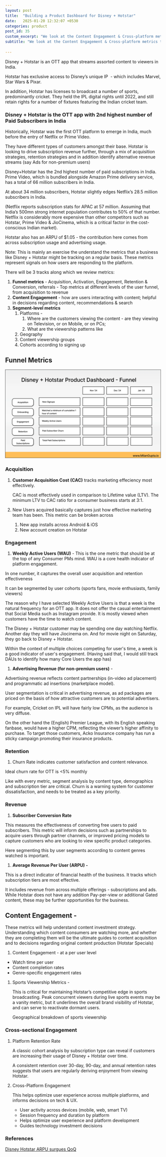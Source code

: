```yaml
---
layout: post
title:  "Building a Product Dashboard for Disney + Hotstar"
date:   2025-01-20 12:32:07 +0530
categories: product
post_id: 35
custom_excerpt: "We look at the Content Engagement & Cross-platform metrics that Disney+Hotstar team must obsess about"
subtitle: "We look at the Content Engagement & Cross-platform metrics that Disney+Hotstar team must obsess about"

---
```


Disney + Hotstar is an OTT app that streams assorted content to viewers in India.

Hotstar has exclusive access to Disney’s unique IP  - which includes Marvel, Star Wars & Pixar.

In addition, Hotstar has licenses to broadcast a number of sports, predominantly cricket. They held the IPL digital rights until 2022, and still retain rights for a number of fixtures featuring the Indian cricket team.

### Disney + Hotstar is the OTT app with 2nd highest number of Paid Subscribers in India

Historically, Hotstar was the first OTT platform to emerge in India, much before the entry of Netflix or Prime Video.

They have different types of customers amongst their base. Hotstar is looking to drive subscription revenue further, through a mix of acquisition strategies, retention strategies and in addition identify alternative revenue streams (say Ads for non-premium users)

Disney+Hotstar has the 2nd highest number of paid subscriptions in India. Prime Video, which is bundled alongside Amazon Prime delivery service, has a total of 66 million subscribers in India.

At about 34 million subscribers, Hotstar slightly edges Netflix’s 28.5 million subscribers in India.

(Netflix reports subscription stats for APAC at 57 million. Assuming that India’s 500mn strong internet population contributes to 50% of that number. Netflix is considerably more expensive than other competitors such as Hotstar, Prime Video & JioCinema, which is a critical factor in the cost-conscious Indian market).

Hotstar also has an ARPU of $1.05 - the contribution here comes from across subscription usage and advertising usage.

Note: This is mainly an exercise the understand the metrics that a business like Disney + Hotstar might be tracking on a regular basis. These metrics represent signals on how users are responding to the platform.

There will be 3 tracks along which we review metrics:

1. **Funnel metrics** - Acquisition, Activation, Engagement, Retention & Conversion, referrals - Top metrics at different levels of the user funnel, from acquisition to revenue
2. **Content Engagement** - how are users interacting with content; helpful in decisions regarding content, recommendations & search
3. **Segment-level metrics**
    1. Platforms -
        1. Where are the customers viewing the content - are they viewing on Television, or on Mobile, or on PCs;
        2. What are the viewership patterns like
    2. Geography
    3. Content viewership groups
    4. Cohorts according to signing up

## Funnel Metrics

![Acquisition-Onboarding-Engagement-Retention-Monetization User Journey Metrics to track at Disney+Hotstar](/assets/images/2025/01/disney-hotstar-dashboard/Disney-Hotstar-acquisition-dashboard.webp)

### Acquisition

1. **Customer Acquisition Cost (CAC)** tracks marketing effeciency most effectively. 
    
    CAC is most effectively used in comparison to Lifetime value (LTV). The minimum LTV to CAC ratio for a consumer business starts at 3:1.
    
2. New Users acquired basically captures just how effective marketing team has been. This metric can be broken across 
    1. New app installs across Android & iOS
    2. New account creation on Hotstar

### Engagement

1. **Weekly Active Users (WAU)** - This is the one metric that should be at the top of any Consumer PMs mind. WAU is a core health indicator of platform engagement.

In one number, it captures the overall user acquisition and retention effectiveness

It can be segmented by user cohorts (sports fans, movie enthusiasts, family viewers)

The reason why I have selected Weekly Active Users is that a week is the natural frequency for an OTT app. It does not offer the casual entertainment that Social Media such as Instagram provide. It is mostly viewed when customers have the time to watch content.

The Disney + Hotstar customer may be spending one day watching Netflix. Another day they will have Jiocinema on. And for movie night on Saturday, they go back to Disney + Hotstar.

Within the context of multiple choices competing for user's time, a week is a good indicator of user's engagement.
(Having said that, I would still track DAUs to identify how many Core Users the app has)
    
1. **Advertising Revenue (for non-premium users)** -

Advertising revenue reflects content partnerships (in-video ad placement) and programmatic ad insertions (marketplace model).

User segmentation is critical in advertising revenue, as ad packages are priced on the basis of how attractive customers are to potential advertisers.

For example, Cricket on IPL will have fairly low CPMs, as the audience is very diffuse.

On the other hand the (English) Premier League, with its English speaking fanbase, would have a higher CPM, reflecting the viewer’s higher affinity to purchase. To target those customers, Acko Insurance company has run a sticky campaign promoting their insurance products.
    

### Retention

1. Churn Rate indicates customer satisfaction and content relevance.

Ideal churn rate for OTT is <5% monthly

Like with every metric, segment analysis by content type, demographics and subscription tier are critical. Churn is  a warning system for customer dissatisfaction, and needs to be treated as a key priority.

### Revenue

1. **Subscriber Conversion Rate** 

This measures the effectiveness of converting free users to paid subscribers. This metric will inform decisions such as partnerships to acquire users through partner channels, or improved pricing models to capture customers who are looking to view specific product categories.

Here segmenting this by user segments according to content genres watched is important.

1. **Average Revenue Per User (ARPU) -** 

This is a direct indicator of financial health of the business. It tracks which subscription tiers are most effective.

It includes revenue from across multiple offerings - subscriptions and ads. While Hotstar does not have any addition Pay-per-view or additional Gated content, these may be further opportunities for the business.

## Content Engagement -

These metrics will help understand content investment strategy. Understanding which content consumers are watching more, and whether they are completing them will be the ultimate guides to content acquisition and to decisions regarding original content production (Hotstar Specials)

1. Content Engagement - at a per user level
- Watch time per user
- Content completion rates
- Genre-specific engagement rates

1. Sports Viewership Metrics -  
    
    This is critical for maintaining Hotstar’s competitive edge in sports broadcasting. Peak concurrent viewers during live sports events may be a vanity metric, but it underlines the overall brand visibility of Hotstar, and can serve to reactivate dormant users.
    
    Geographical breakdown of sports viewership
    

### Cross-sectional Engagement

1. Platform Retention Rate
    
    A classic cohort analysis by subscription type can reveal if customers are increasing their usage of Disney + Hotstar over time.  
    
    A consistent retention over 30-day, 90-day, and annual retention rates suggests that users are regularly deriving enjoyment from viewing Hotstar.
    
2. Cross-Platform Engagement
    
    This helps optimize user experience across multiple platforms, and informs decisions on tech & UX.
    
    - User activity across devices (mobile, web, smart TV)
    - Session frequency and duration by platform
    - Helps optimize user experience and platform development
    - Guides technology investment decisions

### References

[Disney Hotstar ARPU surgues QoQ](https://pune.news/business/disney-hotstar-subscriber-base-shrinks-by-5-lakh-arpu-surges-50-qoq-209441/)